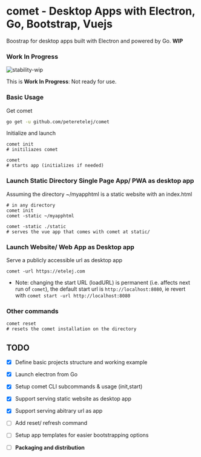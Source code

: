 # comet - Desktop Apps with Electron, Go, Bootstrap, Vuejs

Boostrap for desktop apps built with Electron and powered by Go. __WIP__

### Work In Progress
![stability-wip](https://img.shields.io/badge/stability-work_in_progress-lightgrey.svg)

This is __Work In Progress__: Not ready for use.


### Basic Usage

Get comet
``` bash
go get -u github.com/peteretelej/comet
```

Initialize and launch
```
comet init
# initiliazes comet

comet 
# starts app (initializes if needed)
```

### Launch Static Directory Single Page App/ PWA as desktop app
Assuming the directory ~/myapphtml is a static website with an index.html

```
# in any directory
comet init
comet -static ~/myapphtml

comet -static ./static
# serves the vue app that comes with comet at static/
```

### Launch Website/ Web App as Desktop app

Serve a publicly accessible url as desktop app
```
comet -url https://etelej.com

```

- Note: changing the start URL (loadURL) is permanent (i.e. affects next run of `comet`),
  the default start url is `http://localhost:8080`, ie revert with `comet start -url http://localhost:8080`


### Other commands

```
comet reset 
# resets the comet installation on the directory
```


## TODO

- [x] Define basic projects structure and working example
- [x] Launch electron from Go
- [x] Setup comet CLI subcommands & usage (init,start)
- [x] Support serving static website as desktop app
- [x] Support serving abitrary url as app
- [ ] Add reset/ refresh command
- [ ] Setup app templates for easier bootstrapping options
- [ ] __Packaging and distribution__

